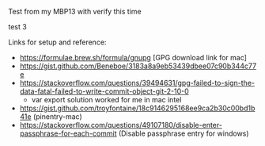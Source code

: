 Test from my MBP13 with verify this time

test 3

Links for setup and reference:
 - https://formulae.brew.sh/formula/gnupg [GPG download link for mac]
 - https://gist.github.com/Beneboe/3183a8a9eb53439dbee07c90b344c77e
 - https://stackoverflow.com/questions/39494631/gpg-failed-to-sign-the-data-fatal-failed-to-write-commit-object-git-2-10-0
   - var export solution worked for me in mac intel
 - https://gist.github.com/troyfontaine/18c9146295168ee9ca2b30c00bd1b41e (pinentry-mac)
 - https://stackoverflow.com/questions/49107180/disable-enter-passphrase-for-each-commit (Disable passphrase entry for windows)